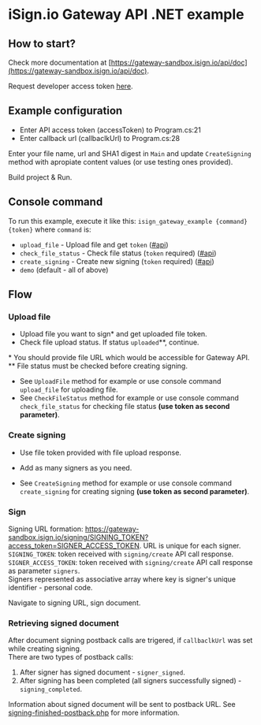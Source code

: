 # iSign.io Gateway API .NET example

## How to start? 

Check more documentation at  [https://gateway-sandbox.isign.io/api/doc](https://gateway-sandbox.isign.io/api/doc).

Request developer access token [here](https://www.isign.io/contacts#request-access).

## Example configuration
- Enter API access token (accessToken) to Program.cs:21
- Enter callback url (callbaclkUrl) to Program.cs:28

Enter your file name, url and SHA1 digest in `Main` and update `CreateSigning` method with apropiate content values (or use testing ones provided).

Build project & Run.

## Console command

To run this example, execute it like this: `isign_gateway_example {command} {token}` where `command` is:
* `upload_file` - Upload file and get `token` ([#api](https://gateway-sandbox.isign.io/api/doc#_api_upload))
* `check_file_status` - Check file status (`token` required) ([#api](https://gateway-sandbox.isign.io/api/doc#_api_upload_status)) 
* `create_signing` - Create new signing (`token` required) ([#api](https://gateway-sandbox.isign.io/api/doc#_api_signing_create))
* `demo` (default - all of above)

## Flow

### Upload file
- Upload file you want to sign* and get uploaded file token.
- Check file upload status. If status `uploaded`\*\*, continue.

\* You should provide file URL which would be accessible for Gateway API.  
\*\* File status must be checked before creating signing.

- See `UploadFile` method for example or use console command `upload_file` for uploading file. 
- See `CheckFileStatus` method for example or use console command `check_file_status` for checking file status **(use token as second parameter)**.

### Create signing
- Use file token provided with file upload response.
- Add as many signers as you need.

- See `CreateSigning` method for example or use console command `create_signing` for creating signing  **(use token as second parameter)**.

### Sign
Signing URL formation: https://gateway-sandbox.isign.io/signing/SIGNING_TOKEN?access_token=SIGNER_ACCESS_TOKEN.
URL is unique for each signer.  
`SIGNING_TOKEN`: token received with `signing/create` API call response.  
`SIGNER_ACCESS_TOKEN`: token received with `signing/create` API call response as parameter `signers`.  
Signers represented as associative array where key is signer's unique identifier - personal code.  

Navigate to signing URL, sign document.  


### Retrieving signed document
After document signing postback calls are trigered, if `callbaclkUrl` was set while creating signing.  
There are two types of postback calls:
1. After signer has signed document - `signer_signed`.
2. After signing has been completed (all signers successfully signed) - `signing_completed`.

Information about signed document will be sent to postback URL. See [signing-finished-postback.php](https://github.com/isign/gateway-php-example/blob/master/signing-finished-postback.php) for more information.
